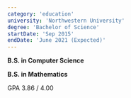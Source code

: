 ```yaml
---
category: 'education'
university: 'Northwestern University'
degree: 'Bachelor of Science'
startDate: 'Sep 2015'
endDate: 'June 2021 (Expected)'
---
```


**B.S. in Computer Science**

**B.S. in Mathematics**

GPA 3.86 / 4.00